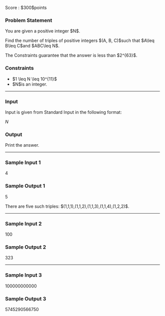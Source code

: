 
<div>

<span>

<span>

<p>
Score : $300$points
</p>

<div>

<section>

### **Problem Statement**

<p>
You are given a positive integer $N$.
</p>

<p>
Find the number of triples of positive integers $(A, B, C)$such that $A\leq B\leq C$and $ABC\leq N$.
</p>

<p>
The Constraints guarantee that the answer is less than $2^{63}$.
</p>

</section>

</div>

<div>

<section>

### **Constraints**

<ul>

<li>
$1 \leq N \leq 10^{11}$
</li>

<li>
$N$is an integer.
</li>

</ul>

</section>

</div>

---

<div>

<div>

<section>

### **Input**

<p>
Input is given from Standard Input in the following format:
</p>

<div>

$N$
</div>

</section>

</div>

<div>

<section>

### **Output**

<p>
Print the answer.
</p>

</section>

</div>

</div>

---

<div>

<section>

### **Sample Input 1**

<div>

4

</div>

</section>

</div>

<div>

<section>

### **Sample Output 1**

<div>

5

</div>

<p>
There are five such triples: $(1,1,1),(1,1,2),(1,1,3),(1,1,4),(1,2,2)$.
</p>

</section>

</div>

---

<div>

<section>

### **Sample Input 2**

<div>

100

</div>

</section>

</div>

<div>

<section>

### **Sample Output 2**

<div>

323

</div>

</section>

</div>

---

<div>

<section>

### **Sample Input 3**

<div>

100000000000

</div>

</section>

</div>

<div>

<section>

### **Sample Output 3**

<div>

5745290566750

</div>

</section>

</div>

</span>

</span>

</div>
